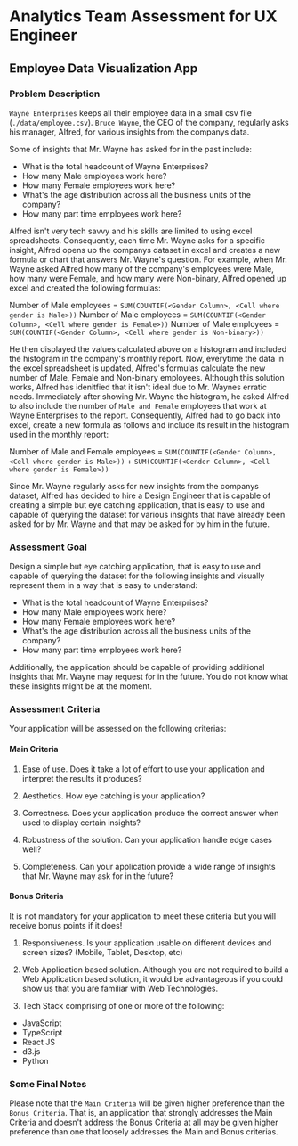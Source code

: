 # Analytics Team Assessment for UX Engineer

## Employee Data Visualization App

### Problem Description

`Wayne Enterprises` keeps all their employee data in a small csv file (`./data/employee.csv`).
`Bruce Wayne`, the CEO of the company, regularly asks his manager, Alfred, for various insights from the companys data.

Some of insights that Mr. Wayne has asked for in the past include:
- What is the total headcount of Wayne Enterprises?
- How many Male employees work here?
- How many Female employees work here?
- What's the age distribution across all the business units of the company?
- How many part time employees work here?

Alfred isn't very tech savvy and his skills are limited to using excel spreadsheets. Consequently, each time Mr. Wayne asks for a specific insight, Alfred opens up the companys dataset in excel and creates a new formula or chart that answers Mr. Wayne's question. For example, when Mr. Wayne asked Alfred how many of the company's employees were Male, how many were Female, and how many were Non-binary, Alfred opened up excel and created the following formulas:

Number of Male employees = `SUM(COUNTIF(<Gender Column>, <Cell where gender is Male>))`
Number of Male employees = `SUM(COUNTIF(<Gender Column>, <Cell where gender is Female>))`
Number of Male employees = `SUM(COUNTIF(<Gender Column>, <Cell where gender is Non-binary>))`

He then displayed the values calculated above on a histogram and included the histogram in the company's monthly report. Now, everytime the data in the excel spreadsheet is updated, Alfred's formulas calculate the new number of Male, Female and Non-binary employees. Although this solution works, Alfred has idenitfied that it isn't ideal due to Mr. Waynes erratic needs. Immediately after showing Mr. Wayne the histogram, he asked Alfred to also include the number of `Male and Female` employees that work at Wayne Enterprises to the report. Consequently, Alfred had to go back into excel, create a new formula as follows and include its result in the histogram used in the monthly report:

Number of Male and Female employees = `SUM(COUNTIF(<Gender Column>, <Cell where gender is Male>))` + `SUM(COUNTIF(<Gender Column>, <Cell where gender is Female>))`

Since Mr. Wayne regularly asks for new insights from the companys dataset, Alfred has decided to hire a Design Engineer that is capable of creating a simple but eye catching application, that is easy to use and capable of querying the dataset for various insights that have already been asked for by Mr. Wayne and that may be asked for by him in the future.

### Assessment Goal
Design a simple but eye catching application, that is easy to use and capable of querying the dataset for the following insights and visually represent them in a way that is easy to understand:

- What is the total headcount of Wayne Enterprises?
- How many Male employees work here?
- How many Female employees work here?
- What's the age distribution across all the business units of the company?
- How many part time employees work here?

Additionally, the application should be capable of providing additional insights that Mr. Wayne may request for in the future. You do not know what these insights might be at the moment.

### Assessment Criteria

Your application will be assessed on the following criterias:

#### Main Criteria
1. Ease of use. Does it take a lot of effort to use your application and interpret the results it produces?

2. Aesthetics. How eye catching is your application?

3. Correctness. Does your application produce the correct answer when used to display certain insights?

4. Robustness of the solution. Can your application handle edge cases well?

5. Completeness. Can your application provide a wide range of insights that Mr. Wayne may ask for in the future?

#### Bonus Criteria
It is not mandatory for your application to meet these criteria but you will receive bonus points if it does!

1. Responsiveness. Is your application usable on different devices and screen sizes? (Mobile, Tablet, Desktop, etc)

2. Web Application based solution. Although you are not required to build a Web Application based solution, it would be advantageous if you could show us that you are familiar with Web Technologies.

3. Tech Stack comprising of one or more of the following:
- JavaScript
- TypeScript
- React JS
- d3.js
- Python

### Some Final Notes
Please note that the `Main Criteria` will be given higher preference than the `Bonus Criteria`. That is, an application that strongly addresses the Main Criteria and doesn't address the Bonus Criteria at all may be given higher preference than one that loosely addresses the Main and Bonus criterias.
